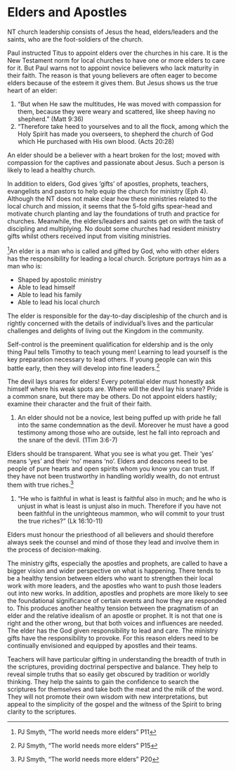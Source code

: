 # Elders and Apostles

NT church leadership consists of Jesus the head, elders/leaders and the saints, who are the foot-soldiers of the church.

Paul instructed Titus to appoint elders over the churches in his care. It is the New Testament norm for local churches to have one or more elders to care for it. But Paul warns not to appoint novice believers who lack maturity in their faith. The reason is that young believers are often eager to become elders because of the esteem it gives them. But Jesus shows us the true heart of an elder:

1.  “But when He saw the multitudes, He was moved with compassion for them, because they were weary and scattered, like sheep having no shepherd.” (Matt 9:36)
2.  “Therefore take heed to yourselves and to all the flock, among which the Holy Spirit has made you overseers, to shepherd the church of God which He purchased with His own blood. (Acts 20:28)

An elder should be a believer with a heart broken for the lost; moved with compassion for the captives and passionate about Jesus. Such a person is likely to lead a healthy church.

In addition to elders, God gives ‘gifts’ of apostles, prophets, teachers, evangelists and pastors to help equip the church for ministry (Eph 4). Although the NT does not make clear how these ministries related to the local church and mission, it seems that the 5-fold gifts spear-head and motivate church planting and lay the foundations of truth and practice for churches. Meanwhile, the elders/leaders and saints get on with the task of discipling and multiplying. No doubt some churches had resident ministry gifts whilst others received input from visiting ministries.

[^1]An elder is a man who is called and gifted by God, who with other elders has the responsibility for leading a local church. Scripture portrays him as a man who is:

[^1]: PJ Smyth, “The world needs more elders” P11

-   Shaped by apostolic ministry
-   Able to lead himself
-   Able to lead his family
-   Able to lead his local church

The elder is responsible for the day-to-day discipleship of the church and is rightly concerned with the details of individual’s lives and the particular challenges and delights of living out the Kingdom in the community.

Self-control is the preeminent qualification for eldership and is the only thing Paul tells Timothy to teach young men! Learning to lead yourself is the key preparation necessary to lead others. If young people can win this battle early, then they will develop into fine leaders.[^2]

[^2]: PJ Smyth, “The world needs more elders” P15

The devil lays snares for elders! Every potential elder must honestly ask himself where his weak spots are. Where will the devil lay his snare? Pride is a common snare, but there may be others. Do not appoint elders hastily; examine their character and the fruit of their faith.

1.  An elder should not be a novice, lest being puffed up with pride he fall into the same condemnation as the devil. Moreover he must have a good testimony among those who are outside, lest he fall into reproach and the snare of the devil. (1Tim 3:6-7)

Elders should be transparent. What you see is what you get. Their ‘yes’ means ‘yes’ and their ‘no’ means ‘no’. Elders and deacons need to be people of pure hearts and open spirits whom you know you can trust. If they have not been trustworthy in handling worldly wealth, do not entrust them with true riches.[^3]

[^3]: PJ Smyth, “The world needs more elders” P20

1.  “He who is faithful in what is least is faithful also in much; and he who is unjust in what is least is unjust also in much. Therefore if you have not been faithful in the unrighteous mammon, who will commit to your trust the true riches?” (Lk 16:10-11)

Elders must honour the priesthood of all believers and should therefore always seek the counsel and mind of those they lead and involve them in the process of decision-making.

The ministry gifts, especially the apostles and prophets, are called to have a bigger vision and wider perspective on what is happening. There tends to be a healthy tension between elders who want to strengthen their local work with more leaders, and the apostles who want to push those leaders out into new works. In addition, apostles and prophets are more likely to see the foundational significance of certain events and how they are responded to. This produces another healthy tension between the pragmatism of an elder and the relative idealism of an apostle or prophet. It is not that one is right and the other wrong, but that both voices and influences are needed. The elder has the God given responsibility to lead and care. The ministry gifts have the responsibility to provoke. For this reason elders need to be continually envisioned and equipped by apostles and their teams.

Teachers will have particular gifting in understanding the breadth of truth in the scriptures, providing doctrinal perspective and balance. They help to reveal simple truths that so easily get obscured by tradition or worldly thinking. They help the saints to gain the confidence to search the scriptures for themselves and take both the meat and the milk of the word. They will not promote their own wisdom with new interpretations, but appeal to the simplicity of the gospel and the witness of the Spirit to bring clarity to the scriptures.
